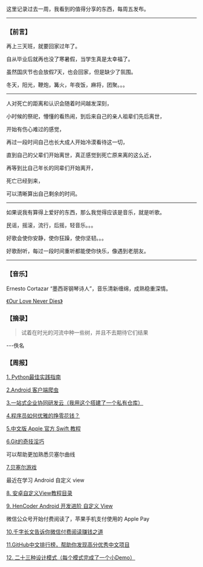 这里记录过去一周，我看到的值得分享的东西，每周五发布。

---
### 【前言】
再上三天班，就要回家过年了。

自从毕业后就再也没了寒暑假，当学生真是太幸福了。

虽然国庆节也会放假7天，也会回家，但是缺少了氛围。

冬天，阳光，鞭炮，篝火，年夜饭，麻将，团聚。。。

---
人对死亡的距离和认识会随着时间越发深刻，

小时候的祭祀，懵懂的看热闹，到后来自己的亲人祖辈们先后离世，

开始有伤心难过的感觉，

再过一段时间自己也长大成人开始冷漠看待这一切，

直到自己的父辈们开始离世，真正感觉到死亡原来离的这么近，

再等到比自己年长的同辈们开始离开，

死亡已经到来，

可以清晰算出自己剩余的时间。

---

如果说我有算得上爱好的东西，那么我觉得应该是音乐，就是听歌。

民谣，摇滚，流行，后摇，轻音乐。。。

好歌会使你安静，使你狂躁，使你坚韧。。。

好歌耐听，每过一段时间重听都能使你快乐，像遇到老朋友。

---

### 【音乐】

Ernesto Cortazar “墨西哥钢琴诗人”，音乐清新缠绵，成熟稳重深情。

[《Our Love Never Dies》](http://music.163.com/song?id=1312966&userid=34152901)

### 【摘录】
>试着在时光的河流中种一些树，并且不去期待它们结果

---佚名

### 【周报】

[1. Python最佳实践指南](https://pythonguidecn.readthedocs.io/zh/latest/)

[2.Android 客户端爬虫](https://dspider.dtworkroom.com/document/android)

[3.一站式企业协同研发云（我用这个搭建了一个私有仓库）](https://my.rdc.aliyun.com/welcome)


[4.程序员如何优雅的挣零花钱？](https://github.com/easychen/howto-make-more-money)

[5.中文版 Apple 官方 Swift 教程](https://github.com/SwiftGGTeam/the-swift-programming-language-in-chinese)

[6.Git的奇技淫巧](https://github.com/521xueweihan/git-tips)

可以帮助更加熟悉贝塞尔曲线

[7.贝塞尔游戏](https://bezier.method.ac/)


最近在学习 Android 自定义 view

[8. 安卓自定义View教程目录](https://www.gcssloop.com/customview/CustomViewIndex/)


[9. HenCoder Android 开发进阶 自定义 View](https://hencoder.com/tag/hui-zhi/)


微信公众号开始付费阅读了，苹果手机支付使用的 Apple Pay

[10.千字长文告诉你微信付费阅读赚钱之道](https://mp.weixin.qq.com/s/zQfOF9Io2J_ltC3-ebIAKw)


[11.GitHub中文排行榜，帮助你发现高分优秀中文项目](https://github.com/kon9chunkit/GitHub-Chinese-Top-Charts?utm_source=gold_browser_extension)


[12. 二十三种设计模式（每个模式完成了一个小Demo）](https://github.com/Shimingli/AndriodDesignPattern)
